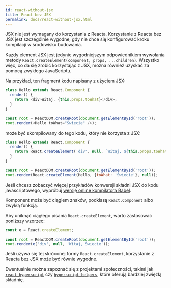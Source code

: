 ```yaml
---
id: react-without-jsx
title: React bez JSX
permalink: docs/react-without-jsx.html
---
```


JSX nie jest wymagany do korzystania z Reacta. Korzystanie z Reacta bez JSX jest szczególnie wygodne, gdy nie chce się konfigurować kroku kompilacji w środowisku budowania.

Każdy element JSX jest jedynie wygodniejszym odpowiednikiem wywołania metody `React.createElement(component, props, ...children)`. Wszystko więc, co da się zrobić korzystając z JSX, można również uzyskać za pomocą zwykłego JavaScriptu.

Na przykład, ten fragment kodu napisany z użyciem JSX:

```js
class Hello extends React.Component {
  render() {
    return <div>Witaj, {this.props.toWhat}</div>;
  }
}

const root = ReactDOM.createRoot(document.getElementById('root'));
root.render(<Hello toWhat="Świecie" />);
```

może być skompilowany do tego kodu, który nie korzysta z JSX:

```js
class Hello extends React.Component {
  render() {
    return React.createElement('div', null, `Witaj, ${this.props.toWhat}`);
  }
}

const root = ReactDOM.createRoot(document.getElementById('root'));
root.render(React.createElement(Hello, {toWhat: 'Świecie'}, null));
```

Jeśli chcesz zobaczyć więcej przykładów konwersji składni JSX do kodu javascriptowego, wypróbuj [wersję online kompilatora Babel](babel://jsx-simple-example).

Komponent może być ciągiem znaków, podklasą `React.Component` albo zwykłą funkcją.

Aby uniknąć ciągłego pisania `React.createElement`, warto zastosować poniższy wzorzec:

```js
const e = React.createElement;

const root = ReactDOM.createRoot(document.getElementById('root'));
root.render(e('div', null, 'Witaj, Świecie'));
```

Jeśli używa się tej skróconej formy `React.createElement`, korzystanie z Reacta bez JSX może być równie wygodne.

Ewentualnie można zapoznać się z projektami społeczności, takimi jak [`react-hyperscript`](https://github.com/mlmorg/react-hyperscript) czy [`hyperscript-helpers`](https://github.com/ohanhi/hyperscript-helpers), które oferują bardziej zwięzłą składnię.
